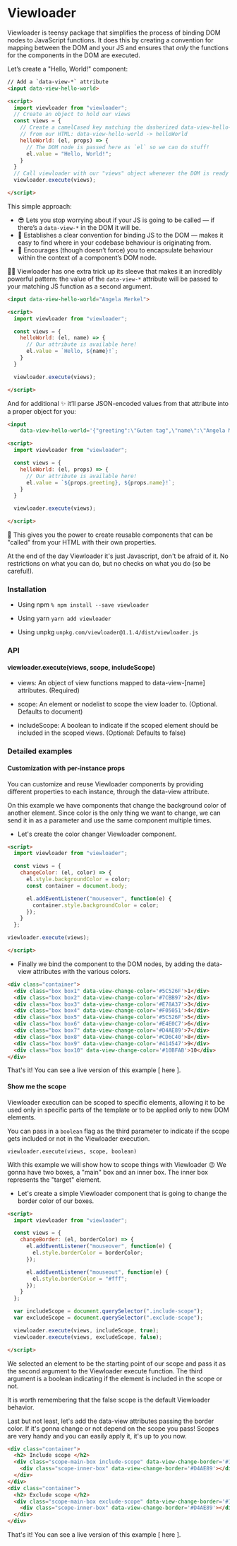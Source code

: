 # Viewloader

Viewloader is teensy package that simplifies the process of binding DOM nodes to JavaScript functions. It does this by creating a convention for mapping between the DOM and your JS and ensures that _only_ the functions for the components in the DOM are executed.

Let’s create a "Hello, World!" component:

```html
// Add a `data-view-*` attribute
<input data-view-hello-world>

<script>
  import viewloader from "viewloader";
  // Create an object to hold our views
  const views = {
    // Create a camelCased key matching the dasherized data-view-hello-world
    // from our HTML: data-view-hello-world -> helloWorld
    helloWorld: (el, props) => {
      // The DOM node is passed here as `el` so we can do stuff!
      el.value = "Hello, World!";
    }
  }
  // Call viewloader with our "views" object whenever the DOM is ready
  viewloader.execute(views);

</script>
```

This simple approach:

* 😎 Lets you stop worrying about if your JS is going to be called — if there’s a `data-view-*` in the DOM it will be.
* 🔗 Establishes a clear convention for binding JS to the DOM — makes it easy to find where in your codebase behaviour is originating from.
* 💊 Encourages (though doesn’t force) you to encapsulate behaviour within the context of a component’s DOM node.

💅🏽 Viewloader has one extra trick up its sleeve that makes it an incredibly powerful pattern: the value of the `data-view-*` attribute will be passed to your matching JS function as a second argument.

``` HTML
<input data-view-hello-world="Angela Merkel">

<script>
  import viewloader from "viewloader";

  const views = {
    helloWorld: (el, name) => {
      // Our attribute is available here!
      el.value = `Hello, ${name}!`;
    }
  }

  viewloader.execute(views);

</script>
```

And for additional ✨ it’ll parse JSON-encoded values from that attribute into a proper object for you:

```HTML
<input
    data-view-hello-world='{"greeting":\"Guten tag",\"name\":\"Angela Merkel\"}'>

<script>
  import viewloader from "viewloader";

  const views = {
    helloWorld: (el, props) => {
      // Our attribute is available here!
      el.value = `${props.greeting}, ${props.name}!`;
    }
  }

  viewloader.execute(views);

</script>
```

💪 This gives you the power to create reusable components that can be "called" from your HTML with their own properties.

At the end of the day Viewloader it's just Javascript, don't be afraid of it.
No restrictions on what you can do, but no checks on what you do (so be careful!).


### Installation

* Using npm  `% npm install --save viewloader`

* Using yarn `yarn add viewloader`

* Using unpkg `unpkg.com/viewloader@1.1.4/dist/viewloader.js`


### API
#### viewloader.execute(views, scope, includeScope)

- views: An object of view functions mapped to data-view-[name] attributes. (Required)

- scope: An element or nodelist to scope the view loader to. (Optional. Defaults to document)

- includeScope: A boolean to indicate if the scoped element should be included in the scoped views. (Optional: Defaults to false)


### Detailed examples

#### Customization with per-instance props

You can customize and reuse Viewloader components by providing different properties to each instance, through the data-view attribute.

On this example we have components that change the background color of another element. Since color is the only thing we want to change, we can send it in as a parameter and use the same component multiple times.

* Let's create the color changer Viewloader component.

```html
<script>
  import viewloader from "viewloader";

  const views = {
    changeColor: (el, color) => {
      el.style.backgroundColor = color;
      const container = document.body;

      el.addEventListener("mouseover", function(e) {
        container.style.backgroundColor = color;
      });
    }
  };

viewloader.execute(views);

</script>
```

* Finally we bind the component to the DOM nodes, by adding the data-view attributes with the various colors.

```html
<div class="container">
  <div class="box box1" data-view-change-color='#5C526F'>1</div>
  <div class="box box2" data-view-change-color='#7CBB97'>2</div>
  <div class="box box3" data-view-change-color='#E78A37'>3</div>
  <div class="box box4" data-view-change-color='#F05051'>4</div>
  <div class="box box5" data-view-change-color='#5C526F'>5</div>
  <div class="box box6" data-view-change-color='#E4E0C7'>6</div>
  <div class="box box7" data-view-change-color='#D4AE89'>7</div>
  <div class="box box8" data-view-change-color='#CD6C40'>8</div>
  <div class="box box9" data-view-change-color='#414547'>9</div>
  <div class="box box10" data-view-change-color='#10BFAB'>10</div>
</div>
```
That's it! You can see a live version of this example [ here ].

#### Show me the scope

Viewloader execution can be scoped to specific elements, allowing it to be used
only in specific parts of the template or to be applied only to new DOM elements.

You can pass in a  `boolean` flag as the third parameter to indicate
if the scope gets included or not in the Viewloader execution.

`viewloader.execute(views, scope, boolean)`


With this example we will show how to scope things with Viewloader 😉
We gonna have two boxes, a "main" box and an inner box. The inner box represents the "target" element.

- Let's create a simple Viewloader component that is going to change the border color of our boxes.

``` html
<script>
  import viewloader from "viewloader";

  const views = {
    changeBorder: (el, borderColor) => {
      el.addEventListener("mouseover", function(e) {
        el.style.borderColor = borderColor;
      });

      el.addEventListener("mouseout", function(e) {
        el.style.borderColor = "#fff";
      });
    }
  };

  var includeScope = document.querySelector(".include-scope");
  var excludeScope = document.querySelector(".exclude-scope");

  viewloader.execute(views, includeScope, true);
  viewloader.execute(views, excludeScope, false);

</script>
```

We selected an element to be the starting point of our scope and pass it as the second argument to the Viewloader execute function. The third argument is a boolean indicating if the element is included in the scope or not.

It is worth remembering that the false scope is the default Viewloader behavior.


Last but not least, let's add the data-view attributes passing the border color. If it's gonna change or not depend on the scope you pass! Scopes are very handy and you can easily apply it, it's up to you now.

```html
<div class="container">
  <h2> Include scope </h2>
  <div class="scope-main-box include-scope" data-view-change-border='#10BFAB'>
    <div class="scope-inner-box" data-view-change-border='#D4AE89'></div>
  </div>
</div>
<div class="container">
  <h2> Exclude scope </h2>
  <div class="scope-main-box exclude-scope" data-view-change-border='#10BFAB'>
    <div class="scope-inner-box" data-view-change-border='#D4AE89'></div>
  </div>
</div>
```
That's it! You can see a live version of this example [ here ].
